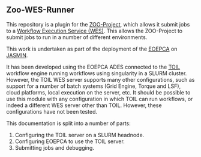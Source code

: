 ## Zoo-WES-Runner

This repository is a plugin for the [ZOO-Project](https://github.com/ZOO-Project/ZOO-Project), which allows it submit jobs to a [Workflow Execution Service (WES)](https://ga4gh.github.io/workflow-execution-service-schemas/docs/).
This allows the ZOO-Project to submit jobs to run in a number of different environments.

This work is undertaken as part of the deployment of the [EOEPCA](https://ga4gh.github.io/workflow-execution-service-schemas/docs/) on [JASMIN](https://jasmin.ac.uk).

It has been developed using the EOEPCA ADES connected to the [TOIL](toil.readthedocs.io) workflow engine running workflows using singularity in a SLURM cluster.
However, the TOIL WES server supports many other configurations, such as support for a number of batch systems (Grid Engine, Torque and LSF), cloud platforms, local execution on the server, etc. It should be possible to use this module with any configuration in which TOIL can run workflows, or indeed a different WES server other than TOIL. However, these configurations have not been tested.

This documentation is split into a number of parts:
1. Configuring the TOIL server on a SLURM headnode.
1. Configuring EOEPCA to use the TOIL server.
1. Submitting jobs and debugging.
